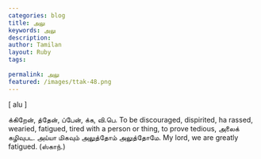 ```yaml
---
categories: blog
title: அலு
keywords: அலு
description: 
author: Tamilan
layout: Ruby
tags: 
 
permalink: அலு
featured: /images/ttak-48.png
---
```

  
[ alu ]  
  
க்கிறேன், த்தேன், ப்பேன், க்க, வி.பெ. To be discouraged, dispirited, ha rassed, wearied, fatigued, tired with a person or thing, to prove tedious, அலைக் கழிவுபட. அய்யா மிகவும் அலுத்தோம் அலுத்தோமே. My lord, we are greatly fatigued. (ஸ்காந்.)